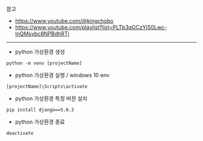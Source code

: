 참고

- https://www.youtube.com/@kingchobo
- https://www.youtube.com/playlist?list=PLTb3qGCzYjS0Lwc-lnQMsvbc8NPBdhRTj

---

- python 가상환경 생성

```shell
python -m venv [projectName]
```

- python 가상환경 실행 / windows 10 env

```shell
[projectName]\Scripts\activate
```

- python 가상환경 특정 버젼 설치

```shell
pip install django==5.0.3
```

- python 가상환경 종료

```python
deactivate
```
